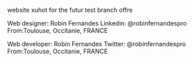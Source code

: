 website xuhot for the futur test branch offre

Web designer: Robin Fernandes
Linkedin: @robinfernandespro
From:Toulouse, Occitanie, FRANCE

Web developer: Robin Fernandes
Twitter: @robinfernandespro
From:Toulouse, Occitanie, FRANCE